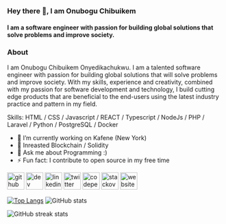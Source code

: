 ### Hey there 👋, I am Onubogu Chibuikem
#### I am a software engineer with passion for building global solutions that solve problems and improve society. 

### About

I am Onubogu Chibuikem Onyedikachukwu. I am a talented software engineer with passion for building global solutions that will solve problems and improve society. 
With my skills, experience and creativity, combined with my passion for software development and technology, I build cutting edge products that are beneficial to the end-users using the latest industry practice and pattern in my field. 


Skills:  HTML / CSS / Javascript / REACT / Typescript / NodeJs / PHP / Laravel / Python / PostgreSQL / Docker

- 🔭 I’m currently working on Kafene (New York)
- 🌱 Inreasted Blockchain / Solidity
- 💬 Ask me about Programming :)
- ⚡ Fun fact: I contribute to open source in my free time


[<img src='https://cdn.jsdelivr.net/npm/simple-icons@3.0.1/icons/github.svg' alt='github' height='40'>](https://github.com/cipher-tech)  [<img src='https://cdn.jsdelivr.net/npm/simple-icons@3.0.1/icons/hashnode.svg' alt='dev' height='40'>](https://hashnode.com/@chibuikem-nick)  [<img src='https://cdn.jsdelivr.net/npm/simple-icons@3.0.1/icons/linkedin.svg' alt='linkedin' height='40'>](https://www.linkedin.com/in/https://www.linkedin.com/in/onubogu-chibuikem-883711159//)  [<img src='https://cdn.jsdelivr.net/npm/simple-icons@3.0.1/icons/twitter.svg' alt='twitter' height='40'>](https://twitter.com/https://twitter.com/Chibuikem_Nick)  [<img src='https://cdn.jsdelivr.net/npm/simple-icons@3.0.1/icons/codepen.svg' alt='codepen' height='40'>](https://codepen.io/https://codepen.io/cipher-tech)  [<img src='https://cdn.jsdelivr.net/npm/simple-icons@3.0.1/icons/stackoverflow.svg' alt='stackoverflow' height='40'>](https://stackoverflow.com/users/https://stackoverflow.com/users/14396925/nick-chibuikem)  [<img src='https://cdn.jsdelivr.net/npm/simple-icons@3.0.1/icons/icloud.svg' alt='website' height='40'>](https://potfoilo.vercel.app/)  

[![Top Langs](https://github-readme-stats.vercel.app/api/top-langs/?username=cipher-tech)](https://github.com/anuraghazra/github-readme-stats)  ![GitHub stats](https://github-readme-stats.vercel.app/api?username=cipher-tech&show_icons=true&count_private=true)  

![GitHub streak stats](https://github-readme-streak-stats.herokuapp.com/?user=cipher-tech)  
